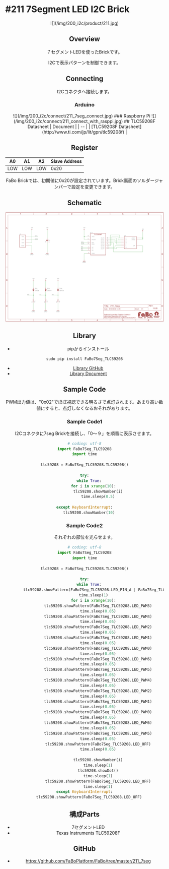 # #211 7Segment LED I2C Brick

<center>![](/img/200_i2c/product/211.jpg)
<!--COLORME-->

## Overview
７セグメントLEDを使ったBrickです。

I2Cで表示パターンを制御できます。

## Connecting
I2Cコネクタへ接続します。

### Arduino
<center>![](/img/200_i2c/connect/211_7seg_connect.jpg)
### Raspberry Pi
![](/img/200_i2c/connect/211_connect_with_rasppi.jpg)
## TLC59208F Datasheet
| Document |
| -- |
| [TLC59208F Datasheet](http://www.ti.com/jp/lit/gpn/tlc59208f) |

## Register
| A0 | A1 | A2 | Slave Address |
| -- | -- | -- | -- |
| LOW | LOW | LOW | 0x20 |

FaBo Brickでは、初期値に0x20が設定されています。Brick裏面のソルダージャンパーで設定を変更できます。

## Schematic
![](/img/200_i2c/schematic/211_7seg.png)

## Library

- pipからインストール
```
sudo pip install FaBo7Seg_TLC59208
```
- [Library GitHub](https://github.com/FaBoPlatform/FaBo7Segment-TLC59208-Python)
- [Library Document](http://fabo.io/doxygen/FaBo7Segment-TLC59208-Python/)

## Sample Code
PWM出力値は、"0x02"でほぼ視認できる明るさで点灯されます。あまり高い数値にすると、点灯しなくなるおそれがあります。

### Sample Code1

I2Cコネクタに7seg Brickを接続し、「0〜９」を順番に表示させます。

```python
# coding: utf-8
import FaBo7Seg_TLC59208
import time

tlc59208 = FaBo7Seg_TLC59208.TLC59208()

try:
    while True:
        for i in xrange(10):
            tlc59208.showNumber(i)
            time.sleep(0.5)

except KeyboardInterrupt:
    tlc59208.showNumber(10)
```

### Sample Code2

それぞれの部位を光らせます。

```python
# coding: utf-8
import FaBo7Seg_TLC59208
import time

tlc59208 = FaBo7Seg_TLC59208.TLC59208()

try:
    while True:
        tlc59208.showPattern(FaBo7Seg_TLC59208.LED_PIN_A | FaBo7Seg_TLC59208.LED_PIN_G | FaBo7Seg_TLC59208.LED_PIN_D);
        time.sleep(1)
        for i in xrange(10):
            tlc59208.showPattern(FaBo7Seg_TLC59208.LED_PWM5)
            time.sleep(0.05)
            tlc59208.showPattern(FaBo7Seg_TLC59208.LED_PWM4)
            time.sleep(0.05)
            tlc59208.showPattern(FaBo7Seg_TLC59208.LED_PWM2)
            time.sleep(0.05)
            tlc59208.showPattern(FaBo7Seg_TLC59208.LED_PWM1)
            time.sleep(0.05)
            tlc59208.showPattern(FaBo7Seg_TLC59208.LED_PWM0)
            time.sleep(0.05)
            tlc59208.showPattern(FaBo7Seg_TLC59208.LED_PWM6)
            time.sleep(0.05)
            tlc59208.showPattern(FaBo7Seg_TLC59208.LED_PWM5)
            time.sleep(0.05)
            tlc59208.showPattern(FaBo7Seg_TLC59208.LED_PWM4)
            time.sleep(0.05)
            tlc59208.showPattern(FaBo7Seg_TLC59208.LED_PWM2)
            time.sleep(0.05)
            tlc59208.showPattern(FaBo7Seg_TLC59208.LED_PWM1)
            time.sleep(0.05)
            tlc59208.showPattern(FaBo7Seg_TLC59208.LED_PWM0)
            time.sleep(0.05)
            tlc59208.showPattern(FaBo7Seg_TLC59208.LED_PWM6)
            time.sleep(0.05)
            tlc59208.showPattern(FaBo7Seg_TLC59208.LED_PWM5)
            time.sleep(0.05)
            tlc59208.showPattern(FaBo7Seg_TLC59208.LED_OFF)
            time.sleep(0.05)

            tlc59208.showNumber(i)
            time.sleep(1)
            tlc59208.showDot()
            time.sleep(1)
            tlc59208.showPattern(FaBo7Seg_TLC59208.LED_OFF)
            time.sleep(1)
except KeyboardInterrupt:
    tlc59208.showPattern(FaBo7Seg_TLC59208.LED_OFF)
```


## 構成Parts
- 7セグメントLED
- Texas Instruments TLC59208F

## GitHub
- https://github.com/FaBoPlatform/FaBo/tree/master/211_7seg
